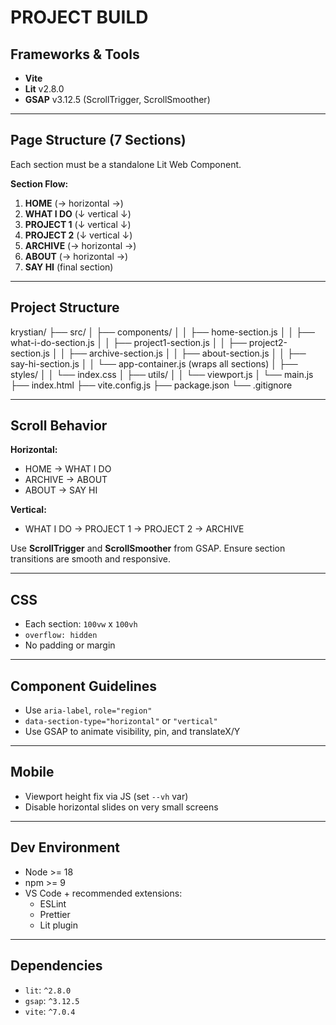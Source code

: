 
# PROJECT BUILD

## Frameworks & Tools

- **Vite**
- **Lit** v2.8.0
- **GSAP** v3.12.5 (ScrollTrigger, ScrollSmoother)

---

## Page Structure (7 Sections)

Each section must be a standalone Lit Web Component.

**Section Flow:**

1. **HOME**         (→ horizontal →)
2. **WHAT I DO**    (↓ vertical ↓)
3. **PROJECT 1**    (↓ vertical ↓)
4. **PROJECT 2**    (↓ vertical ↓)
5. **ARCHIVE**      (→ horizontal →)
6. **ABOUT**        (→ horizontal →)
7. **SAY HI**       (final section)

---

## Project Structure

krystian/
├── src/
│   ├── components/
│   │   ├── home-section.js
│   │   ├── what-i-do-section.js
│   │   ├── project1-section.js
│   │   ├── project2-section.js
│   │   ├── archive-section.js
│   │   ├── about-section.js
│   │   ├── say-hi-section.js
│   │   └── app-container.js (wraps all sections)
│   ├── styles/
│   │   └── index.css
│   ├── utils/
│   │   └── viewport.js
│   └── main.js
├── index.html
├── vite.config.js
├── package.json
└── .gitignore

---

## Scroll Behavior

**Horizontal:**

- HOME → WHAT I DO
- ARCHIVE → ABOUT
- ABOUT → SAY HI

**Vertical:**

- WHAT I DO → PROJECT 1 → PROJECT 2 → ARCHIVE

Use **ScrollTrigger** and **ScrollSmoother** from GSAP.
Ensure section transitions are smooth and responsive.

---

## CSS

- Each section: `100vw` x `100vh`
- `overflow: hidden`
- No padding or margin

---

## Component Guidelines

- Use `aria-label`, `role="region"`
- `data-section-type="horizontal"` or `"vertical"`
- Use GSAP to animate visibility, pin, and translateX/Y

---

## Mobile

- Viewport height fix via JS (set `--vh` var)
- Disable horizontal slides on very small screens

---

## Dev Environment

- Node >= 18
- npm >= 9
- VS Code + recommended extensions:
  - ESLint
  - Prettier
  - Lit plugin

---

## Dependencies

- `lit`: `^2.8.0`
- `gsap`: `^3.12.5`
- `vite`: `^7.0.4`
